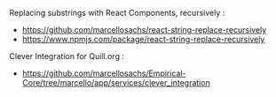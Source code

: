 Replacing substrings with React Components, recursively :
* https://github.com/marcellosachs/react-string-replace-recursively
* https://www.npmjs.com/package/react-string-replace-recursively

Clever Integration for Quill.org :
* https://github.com/marcellosachs/Empirical-Core/tree/marcello/app/services/clever_integration